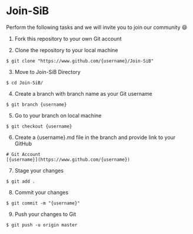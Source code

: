 # Join-SiB

Perform the following tasks and we will invite you to join our community :smile:

1. Fork this repository to your own Git account

2. Clone the repository to your local machine

```
$ git clone "https://www.github.com/{username}/Join-SiB"
```
3. Move to Join-SiB Directory

```
$ cd Join-SiB/
```

4. Create a branch with branch name as your Git username

```
$ git branch {username}
```

5. Go to your branch on local machine

```
$ git checkout {username}
```

6. Create a {username}.md file in the branch and provide link to your GitHub

```
# Git Account
[{username}](https://www.github.com/{username})
```

7. Stage your changes

```
$ git add .
```

8. Commit your changes

```
$ git commit -m "{username}"
```

9. Push your changes to Git

```
$ git push -u origin master
```
